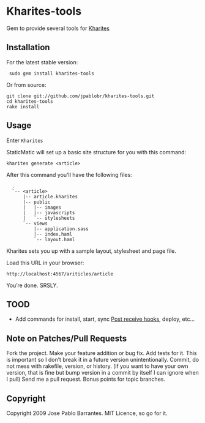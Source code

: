 # Kharites-tools

Gem to provide several tools for [Kharites](http://github.com/jpablobr/kharites)

## Installation ##

For the latest stable version:

` sudo gem install kharites-tools`

Or from source:

    git clone git://github.com/jpablobr/kharites-tools.git
    cd kharites-tools
    rake install

## Usage ##

Enter `Kharites`

StaticMatic will set up a basic site structure for you with this command:

    kharites generate <article>

After this command you'll have the following files:

      .
      `-- <article>
          |-- article.kharites
          |-- public
          |   |-- images
          |   |-- javascripts
          |   `-- stylesheets
          `-- views
              |-- application.sass
              |-- index.haml
              `-- layout.haml

Kharites sets you up with a sample layout, stylesheet and page file. 

Load this URL in your browser:

    http://localhost:4567/ariticles/article

You’re done. SRSLY.

## TOOD ##

   * Add commands for install, start, sync [Post receive hooks](http://github.com/guides/post-receive-hooks), deploy, etc...

## Note on Patches/Pull Requests ##

Fork the project.
Make your feature addition or bug fix.
Add tests for it. This is important so I don’t break it in a future version unintentionally.
Commit, do not mess with rakefile, version, or history. (if you want to have your own version, that is fine but bump version in a commit by itself I can ignore when I pull)
Send me a pull request. Bonus points for topic branches.

## Copyright ##

Copyright 2009 Jose Pablo Barrantes. MIT Licence, so go for it.
